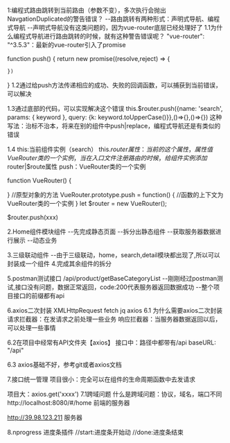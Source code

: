 1:编程式路由跳转到当前路由（参数不变），多次执行会抛出NavgationDuplicated的警告错误？
--路由跳转有两种形式：声明式导航、编程式导航
--声明式导航没有这类问题的，因为vue-router底层已经处理好了
1.1为什么编程式导航进行路由跳转的时候，就有这种警告错误呢？
  "vue-router": "^3.5.3"：最新的vue-router引入了promise

  function push() {
    return new promise((resolve,reject) => {

    })
  }
1.2通过给push方法传递相应的成功、失败的回调函数，可以捕获到当前错误，可以解决

1.3通过底部的代码，可以实现解决这个错误
  this.$router.push({name: 'search', params: { keyword }, query: {k: keyword.toUpperCase()}},()=>{},()=>{})
  这种写法：治标不治本，将来在别的组件中push|replace，编程式导航还是有类似的错误

1.4
  this:当前组件实例（search）
  this.$router属性：当前的这个属性，属性值VueRouter类的一个实例，当在入口文件注册路由的时候，给组件实例添加$router|$route属性
  push：VueRouter类的一个实例

  function VueRouter() {

  }
  //原型对象的方法
  VueRouter.prototype.push = function() {
    //函数的上下文为VueRouter类的一个实例
  }
  let $router = new VueRouter();

  $router.push(xxx)

  2.Home组件模块组件
  --先完成静态页面
  --拆分出静态组件
  --获取服务器数据进行展示
  --动态业务

  3.三级联动组件
  --由于三级联动，home，search,detail模块都出现了,所以可以封装成一个组件
  4.完成其余组件的拆分

  5.postman测试接口
  /api/product/getBaseCategoryList
  --刚刚经过postman测试,接口没有问题，数据正常返回，code:200代表服务器返回数据成功
  --整个项目接口的前缀都有api

  6.axios二次封装
    XMLHttpRequest fetch jq axios
  6.1 为什么需要axios二次封装
  请求拦截器：在发请求之前处理一些业务
  响应拦截器：当服务器数据返回以后，可以处理一些事情

  6.2在项目中经常有API文件夹【axios】
  接口中：路径中都带有/api
  baseURL: "/api"
  
  6.3 axios基础不好，参考git或者axios文档

  7.接口统一管理
  项目很小：完全可以在组件的生命周期函数中去发请求

  项目大：axios.get('xxxx')
  7.1跨域问题
  什么是跨域问题：协议，域名，端口不同
  http://localhost:8080/#/home 前端的服务器

  http://39.98.123.211 服务器

  8.nprogress 进度条插件
  //start:进度条开始动
  //done:进度条结束